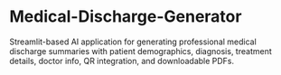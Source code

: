 # Medical-Discharge-Generator
Streamlit-based AI application for generating professional medical discharge summaries with patient demographics, diagnosis, treatment details, doctor info, QR integration, and downloadable PDFs.
